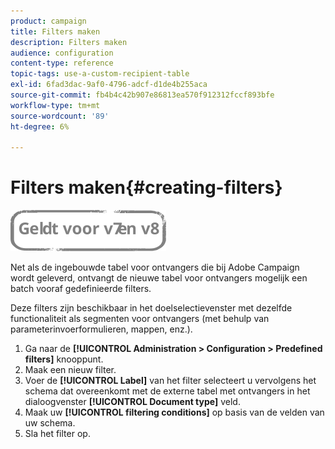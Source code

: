 ```yaml
---
product: campaign
title: Filters maken
description: Filters maken
audience: configuration
content-type: reference
topic-tags: use-a-custom-recipient-table
exl-id: 6fad3dac-9af0-4796-adcf-d1de4b255aca
source-git-commit: fb4b4c42b907e86813ea570f912312fccf893bfe
workflow-type: tm+mt
source-wordcount: '89'
ht-degree: 6%

---
```


# Filters maken{#creating-filters}

![](../../assets/common.svg)

Net als de ingebouwde tabel voor ontvangers die bij Adobe Campaign wordt geleverd, ontvangt de nieuwe tabel voor ontvangers mogelijk een batch vooraf gedefinieerde filters.

Deze filters zijn beschikbaar in het doelselectievenster met dezelfde functionaliteit als segmenten voor ontvangers (met behulp van parameterinvoerformulieren, mappen, enz.).

1. Ga naar de **[!UICONTROL Administration > Configuration > Predefined filters]** knooppunt.
1. Maak een nieuw filter.
1. Voer de **[!UICONTROL Label]** van het filter selecteert u vervolgens het schema dat overeenkomt met de externe tabel met ontvangers in het dialoogvenster **[!UICONTROL Document type]** veld.
1. Maak uw **[!UICONTROL filtering conditions]** op basis van de velden van uw schema.
1. Sla het filter op.
